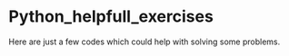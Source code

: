 # Python_helpfull_exercises

Here are just a few codes which could help with solving some problems.
